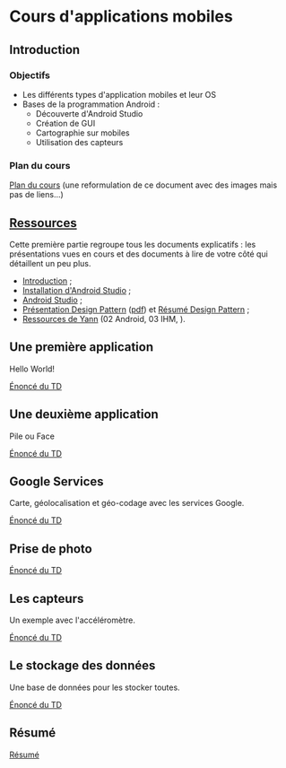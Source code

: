 # Cours d'applications mobiles


## Introduction

### Objectifs

* Les différents types d'application mobiles et leur OS
* Bases de la programmation Android :
    * Découverte d'Android Studio
    * Création de GUI
    * Cartographie sur mobiles
    * Utilisation des capteurs

### Plan du cours

[Plan du cours](plan_du_cours.pdf) (une reformulation de ce document avec des images mais pas de liens...)


## [Ressources](0_ressources)

Cette première partie regroupe tous les documents explicatifs : les présentations vues en cours et des documents à lire de votre côté qui détaillent un peu plus.

* [Introduction](0_ressources/introduction.pdf) ;
* [Installation d'Android Studio](0_ressources/installation_android_studio.md) ;
* [Android Studio](0_ressources/android_studio.md) ;
* [Présentation Design Pattern](0_ressources/design_patterns.pptx) ([pdf](0_ressources/design_patterns.pdf)) et [Résumé Design Pattern](0_ressources/design_patterns.md) ;
* [Ressources de Yann](https://github.com/YannCaron/Android-ENSG) (02 Android, 03 IHM, ).


## Une première application

Hello World!

[Énoncé du TD](1_hello_world/README.md)


## Une deuxième application

Pile ou Face

[Énoncé du TD](2_pile_ou_face/README.md)


## Google Services

Carte, géolocalisation et géo-codage avec les services Google.

[Énoncé du TD](3_google_services/README.md)


## Prise de photo

[Énoncé du TD](4_photo/README.md)


## Les capteurs

Un exemple avec l'accéléromètre.

[Énoncé du TD](5_capteurs/README.md)


## Le stockage des données

Une base de données pour les stocker toutes.

[Énoncé du TD](6_sqlite/README.md)


## Résumé

[Résumé](7_resume/README.md)
